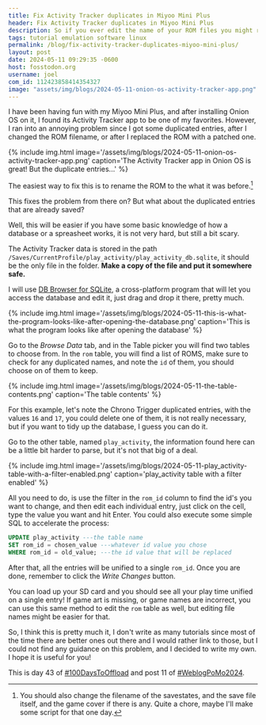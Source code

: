 ```yaml
---
title: Fix Activity Tracker duplicates in Miyoo Mini Plus
header: Fix Activity Tracker duplicates in Miyoo Mini Plus
description: So if you ever edit the name of your ROM files you might run into some problems in your Miyoo Mini's Activity Tracker App, here's how I fixed it!
tags: tutorial emulation software linux
permalink: /blog/fix-activity-tracker-duplicates-miyoo-mini-plus/
layout: post
date: 2024-05-11 09:29:35 -0600
host: fosstodon.org
username: joel
com_id: 112423858414354327
image: "assets/img/blogs/2024-05-11-onion-os-activity-tracker-app.png"
---
```



I have been having fun with my Miyoo Mini Plus, and after installing Onion OS on it, I found its Activity Tracker app to be one of my favorites. However, I ran into an annoying problem since I got some duplicated entries, after I changed the ROM filename, or after I replaced the ROM with a patched one.

{% include img.html image='/assets/img/blogs/2024-05-11-onion-os-activity-tracker-app.png' caption='The Activity Tracker app in Onion OS is great! But the duplicate entries...' %}

The easiest way to fix this is to rename the ROM to the what it was before.[^1]

This fixes the problem from there on? But what about the duplicated entries that are already saved?

Well, this will be easier if you have some basic knowledge of how a database or a spreasheet works, it is not very hard, but still a bit scary.

The Activity Tracker data is stored in the path `/Saves/CurrentProfile/play_activity/play_activity_db.sqlite`, it should be the only file in the folder. __Make a copy of the file and put it somewhere safe.__

I will use [DB Browser for SQLite](https://sqlitebrowser.org/), a cross-platform program that will let you access the database and edit it, just drag and drop it there, pretty much.

{% include img.html image='/assets/img/blogs/2024-05-11-this-is-what-the-program-looks-like-after-opening-the-database.png' caption='This is what the program looks like after opening the database' %}

Go to the _Browse Data_ tab, and in the Table picker you will find two tables to choose from. In the `rom` table, you will find a list of ROMS, make sure to check for any duplicated names, and note the `id` of them, you should choose on of them to keep.


{% include img.html image='/assets/img/blogs/2024-05-11-the-table-contents.png' caption='The table contents' %}

For this example, let's note the Chrono Trigger duplicated entries, with the values `16` and `17`, you could delete one of them, it is not really necessary, but if you want to tidy up the database, I guess you can do it.

Go to the other table, named `play_activity`, the information found here can be a little bit harder to parse, but it's not that big of a deal.

{% include img.html image='/assets/img/blogs/2024-05-11-play_activity-table-with-a-filter-enabled.png' caption='play_activity table with a filter enabled' %}

All you need to do, is use the filter in the `rom_id` column to find the id's you want to change, and then edit each individual entry, just click on the cell, type the value you want and hit Enter. You could also execute some simple SQL to accelerate the process:

```sql
UPDATE play_activity ---the table name
SET rom_id = chosen_value ---whatever id value you chose
WHERE rom_id = old_value; ---the id value that will be replaced
```

After that, all the entries will be unified to a single `rom_id`. Once you are done, remember to click the _Write Changes_ button.

You can load up your SD card and you should see all your play time unified on a single entry! If game art is missing, or game names are incorrect, you can use this same method to edit the `rom` table as well, but editing file names might be easier for that.

So, I think this is pretty much it, I don't write as many tutorials since most of the time there are better ones out there and I would rather link to those, but I could not find any guidance on this problem, and I decided to write my own. I hope it is useful for you!

[^1]: You should also change the filename of the savestates, and the save file itself, and the game cover if there is any. Quite a chore, maybe I'll make some script for that one day.

This is day 43 of [#100DaysToOffload](https://100daystooffload.com) and post 11 of [#WeblogPoMo2024](https://weblog.anniegreens.lol/weblog-posting-month-2024).

